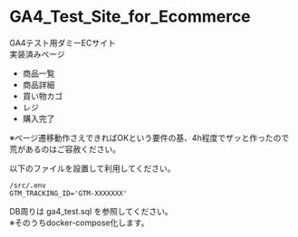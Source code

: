 # GA4_Test_Site_for_Ecommerce
GA4テスト用ダミーECサイト  
実装済みページ
 - 商品一覧
 - 商品詳細
 - 買い物カゴ
 - レジ
 - 購入完了

※ページ遷移動作さえできればOKという要件の基、4h程度でザッと作ったので荒があるのはご容赦ください。

以下のファイルを設置して利用してください。
```
/src/.env
GTM_TRACKING_ID='GTM-XXXXXXX'
```

DB周りは ga4_test.sql を参照してください。  
※そのうちdocker-compose化します。
